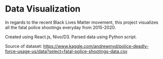 # Data Visualization

In regards to the recent Black Lives Matter movement, this project visualizes all the fatal police shootings everyday from 2015-2020.

Created using React.js, Nivo/D3. Parsed data using Python script.


Source of dataset: https://www.kaggle.com/andrewmvd/police-deadly-force-usage-us/data?select=fatal-police-shootings-data.csv
